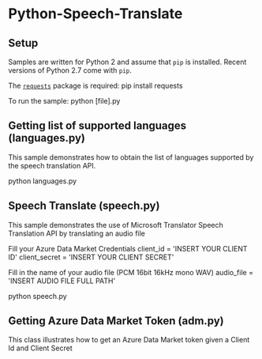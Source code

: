 # Python-Speech-Translate

## Setup
Samples are written for Python 2 and assume that `pip` is installed. Recent versions of Python 2.7 come with `pip`.

The [`requests`](http://docs.python-requests.org/en/master/) package is required:
pip install requests

To run the sample:
python [file].py

## Getting list of supported languages (languages.py)
This sample demonstrates how to obtain the list of languages supported by the speech translation API.

python languages.py

## Speech Translate (speech.py)
This sample demonstrates the use of Microsoft Translator Speech Translation API by translating an audio file

Fill your Azure Data Market Credentials
client_id = 'INSERT YOUR CLIENT ID'
client_secret = 'INSERT YOUR CLIENT SECRET'

Fill in the name of your audio file (PCM 16bit 16kHz mono WAV)
audio_file = 'INSERT AUDIO FILE FULL PATH'

python speech.py

## Getting Azure Data Market Token (adm.py)
This class illustrates how to get an Azure Data Market token given a Client Id and Client Secret
